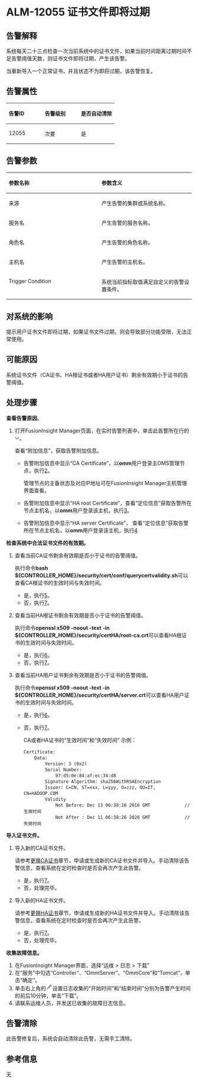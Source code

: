 # ALM-12055 证书文件即将过期<a name="ALM-12055"></a>

## 告警解释<a name="section39779984"></a>

系统每天二十三点检查一次当前系统中的证书文件，如果当前时间距离过期时间不足告警阈值天数，则证书文件即将过期，产生该告警。

当重新导入一个正常证书，并且状态不为即将过期，该告警恢复。

## 告警属性<a name="section22475544"></a>

<a name="table46559760"></a>
<table><thead align="left"><tr id="row56576642"><th class="cellrowborder" valign="top" width="33.33333333333333%" id="mcps1.1.4.1.1"><p id="p19305289"><a name="p19305289"></a><a name="p19305289"></a>告警ID</p>
</th>
<th class="cellrowborder" valign="top" width="33.33333333333333%" id="mcps1.1.4.1.2"><p id="p20224568"><a name="p20224568"></a><a name="p20224568"></a>告警级别</p>
</th>
<th class="cellrowborder" valign="top" width="33.33333333333333%" id="mcps1.1.4.1.3"><p id="p27577336"><a name="p27577336"></a><a name="p27577336"></a>是否自动清除</p>
</th>
</tr>
</thead>
<tbody><tr id="row19171761"><td class="cellrowborder" valign="top" width="33.33333333333333%" headers="mcps1.1.4.1.1 "><p id="p9408778"><a name="p9408778"></a><a name="p9408778"></a>12055</p>
</td>
<td class="cellrowborder" valign="top" width="33.33333333333333%" headers="mcps1.1.4.1.2 "><p id="p23913515"><a name="p23913515"></a><a name="p23913515"></a>次要</p>
</td>
<td class="cellrowborder" valign="top" width="33.33333333333333%" headers="mcps1.1.4.1.3 "><p id="p57946557"><a name="p57946557"></a><a name="p57946557"></a>是</p>
</td>
</tr>
</tbody>
</table>

## 告警参数<a name="section953306"></a>

<a name="table63159527"></a>
<table><thead align="left"><tr id="row66054230"><th class="cellrowborder" valign="top" width="50%" id="mcps1.1.3.1.1"><p id="p48792409"><a name="p48792409"></a><a name="p48792409"></a>参数名称</p>
</th>
<th class="cellrowborder" valign="top" width="50%" id="mcps1.1.3.1.2"><p id="p59871065"><a name="p59871065"></a><a name="p59871065"></a>参数含义</p>
</th>
</tr>
</thead>
<tbody><tr id="row1227873216372"><td class="cellrowborder" valign="top" width="50%" headers="mcps1.1.3.1.1 "><p id="p17935380415"><a name="p17935380415"></a><a name="p17935380415"></a>来源</p>
</td>
<td class="cellrowborder" valign="top" width="50%" headers="mcps1.1.3.1.2 "><p id="p187931338134115"><a name="p187931338134115"></a><a name="p187931338134115"></a>产生告警的集群或系统名称。</p>
</td>
</tr>
<tr id="row17718077"><td class="cellrowborder" valign="top" width="50%" headers="mcps1.1.3.1.1 "><p id="p25878126"><a name="p25878126"></a><a name="p25878126"></a>服务名</p>
</td>
<td class="cellrowborder" valign="top" width="50%" headers="mcps1.1.3.1.2 "><p id="p15753427"><a name="p15753427"></a><a name="p15753427"></a>产生告警的服务名称。</p>
</td>
</tr>
<tr id="row7563116"><td class="cellrowborder" valign="top" width="50%" headers="mcps1.1.3.1.1 "><p id="p8632699"><a name="p8632699"></a><a name="p8632699"></a>角色名</p>
</td>
<td class="cellrowborder" valign="top" width="50%" headers="mcps1.1.3.1.2 "><p id="p28160051"><a name="p28160051"></a><a name="p28160051"></a>产生告警的角色名称。</p>
</td>
</tr>
<tr id="row52113869"><td class="cellrowborder" valign="top" width="50%" headers="mcps1.1.3.1.1 "><p id="p60473876"><a name="p60473876"></a><a name="p60473876"></a>主机名</p>
</td>
<td class="cellrowborder" valign="top" width="50%" headers="mcps1.1.3.1.2 "><p id="p66545816"><a name="p66545816"></a><a name="p66545816"></a>产生告警的主机名。</p>
</td>
</tr>
<tr id="row2375254014110"><td class="cellrowborder" valign="top" width="50%" headers="mcps1.1.3.1.1 "><p id="p4490756514110"><a name="p4490756514110"></a><a name="p4490756514110"></a>Trigger Condition</p>
</td>
<td class="cellrowborder" valign="top" width="50%" headers="mcps1.1.3.1.2 "><p id="p1363418014110"><a name="p1363418014110"></a><a name="p1363418014110"></a>系统当前指标取值满足自定义的告警设置条件。</p>
</td>
</tr>
</tbody>
</table>

## 对系统的影响<a name="section8579761"></a>

提示用户证书文件即将过期，如果证书文件过期，则会导致部分功能受限，无法正常使用。

## 可能原因<a name="section10108989"></a>

系统证书文件（CA证书、HA根证书或者HA用户证书）剩余有效期小于证书的告警阈值。

## 处理步骤<a name="section23872039"></a>

**查看告警原因**。

1.  打开FusionInsight Manager页面，在实时告警列表中，单击此告警所在行的![](figures/zh-cn_image_0263895749.png)。

    查看“附加信息”，获取告警附加信息。

    -   告警附加信息中显示“CA Certificate”，以**omm**用户登录主OMS管理节点，执行[2](#li31866665152950)。

        管理节点的主备状态及对应IP地址可在FusionInsight Manager主机管理界面查看。

    -   告警附加信息中显示“HA root Certificate”，查看“定位信息”获取告警所在节点主机名，以**omm**用户登录该主机，执行[3](#li35214520152950)。
    -   告警附加信息中显示“HA server Certificate”， 查看“定位信息”获取告警所在节点主机名，以**omm**用户登录该主机，执行[4](#li289449152950)


**检查系统中合法证书文件的有效期。**

1.  <a name="li31866665152950"></a>查看当前CA证书剩余有效期是否小于证书的告警阈值。

    执行命令**bash $\{CONTROLLER\_HOME\}/security/cert/conf/querycertvalidity.sh**可以查看CA根证书的生效时间与失效时间。

    -   是，执行[5](#li12048984152950)。
    -   否，执行[7](#li48423894152950)。

2.  <a name="li35214520152950"></a>查看当前HA根证书剩余有效期是否小于证书的告警阈值。

    执行命令**openssl x509 -noout -text -in $\{CONTROLLER\_HOME\}/security/certHA/root-ca.crt**可以查看HA根证书的生效时间与失效时间。

    -   是，执行[6](#li50119675152950)。
    -   否，执行[7](#li48423894152950)。

3.  <a name="li289449152950"></a>查看当前HA用户证书剩余有效期是否小于证书的告警阈值。

    执行命令**openssl x509 -noout -text -in $\{CONTROLLER\_HOME\}/security/certHA/server.crt**可以查看HA用户证书的生效时间与失效时间。

    -   是，执行[6](#li50119675152950)。
    -   否，执行[7](#li48423894152950)。

        CA或者HA证书的“生效时间”和“失效时间” 示例：

        ```
        Certificate: 
            Data: 
                Version: 3 (0x2) 
                Serial Number: 
                    97:d5:0e:84:af:ec:34:d8 
                Signature Algorithm: sha256WithRSAEncryption 
                Issuer: C=CN, ST=xxx, L=yyy, O=zzz, OU=IT, CN=HADOOP.COM 
                Validity 
                    Not Before: Dec 13 06:38:26 2016 GMT             //生效时间 
                    Not After : Dec 11 06:38:26 2026 GMT             //失效时间
        ```



**导入证书文件。**

1.  <a name="li12048984152950"></a>导入新的CA证书文件。

    请参考[更换CA证书](https://support.huaweicloud.com/usermanual-mrs/admin_guide_000264.html)章节，申请或生成新的CA证书文件并导入。手动清除该告警信息，查看系统在定时检查时是否会再次产生此告警。

    -   是，执行[7](#li48423894152950)。
    -   否，处理完毕。

2.  <a name="li50119675152950"></a>导入新的HA证书文件。

    请参考[更换HA证书](https://support.huaweicloud.com/usermanual-mrs/admin_guide_000265.html)章节，申请或生成新的HA证书文件并导入。手动清除该告警信息，查看系统在定时检查时是否会再次产生此告警。

    -   是，执行[7](#li48423894152950)。
    -   否，处理完毕。


**收集故障信息。**

1.  <a name="li48423894152950"></a>在FusionInsight Manager界面，选择“运维  \> 日志 \> 下载”
2.  在“服务”中勾选“Controller”、“OmmServer”、“OmmCore”和“Tomcat”，单击“确定”。
3.  单击右上角的![](figures/zh-cn_image_0263895382.png)设置日志收集的“开始时间”和“结束时间”分别为告警产生时间的前后10分钟，单击“下载”。
4.  请联系运维人员，并发送已收集的故障日志信息。

## 告警清除<a name="section169311343318"></a>

此告警修复后，系统会自动清除此告警，无需手工清除。

## 参考信息<a name="section13521760"></a>

无


